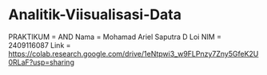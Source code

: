 # Analitik-Viisualisasi-Data
PRAKTIKUM = AND
Nama = Mohamad Ariel Saputra D Loi
NIM = 2409116087
Link = https://colab.research.google.com/drive/1eNtpwi3_w9FLPnzy7Zny5GfeK2U0RLaF?usp=sharing
